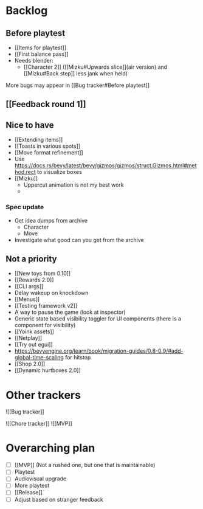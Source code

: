 # Backlog
## Before playtest
- [[Items for playtest]]
- [[First balance pass]]
- Needs blender:
	- [[Character 2]] ([[Mizku#Upwards slice]](air version) and [[Mizku#Back step]] less jank when held)

More bugs may appear in [[Bug tracker#Before playtest]]

## [[Feedback round 1]]

## Nice to have
- [[Extending items]]
- [[Toasts in various spots]]
- [[Move format refinement]]
- Use https://docs.rs/bevy/latest/bevy/gizmos/gizmos/struct.Gizmos.html#method.rect to visualize boxes
- [[Mizku]]
	- Uppercut animation is not my best work
	- 

### Spec update
- Get idea dumps from archive
	- Character
	- Move
- Investigate what good can you get from the archive

## Not a priority
- [[New toys from 0.10]]
- [[Rewards 2.0]]
- [[CLI args]]
- Delay wakeup on knockdown
- [[Menus]]
- [[Testing framework v2]]
- A way to pause the game (look at inspector)
- Generic state based visibility toggler for UI components (there is a component for visibility)
- [[Yoink assets]]
- [[Netplay]]
- [[Try out egui]]
- https://bevyengine.org/learn/book/migration-guides/0.8-0.9/#add-global-time-scaling for hitstop
- [[Shop 2.0]]
- [[Dynamic hurtboxes 2.0]]

# Other trackers
![[Bug tracker]]

![[Chore tracker]]
![[MVP]]

# Overarching plan
- [ ] [[MVP]] (Not a rushed one, but one that is maintainable)
- [ ] Playtest
- [ ] Audiovisual upgrade
- [ ] More playtest
- [ ] [[Release]]
- [ ] Adjust based on stranger feedback

